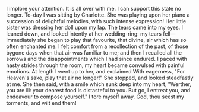 I implore your attention. It is all over with me. I can support this state no longer. To-day I was sitting by Charlotte. She was playing upon her piano a succession of delightful melodies, with such intense expression! Her little sister was dressing her doll upon my lap. The tears came into my eyes. I leaned down, and looked intently at her wedding-ring: my tears fell—immediately she began to play that favourite, that divine, air which has so often enchanted me. I felt comfort from a recollection of the past, of those bygone days when that air was familiar to me; and then I recalled all the sorrows and the disappointments which I had since endured. I paced with hasty strides through the room, my heart became convulsed with painful emotions. At length I went up to her, and exclaimed With eagerness, "For Heaven's sake, play that air no longer!" She stopped, and looked steadfastly at me. She then said, with a smile which sunk deep into my heart, "Werther, you are ill: your dearest food is distasteful to you. But go, I entreat you, and endeavour to compose yourself." I tore myself away. God, thou seest my torments, and wilt end them!